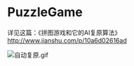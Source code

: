 # PuzzleGame
详见这篇：《拼图游戏和它的AI复原算法》http://www.jianshu.com/p/10a6d02616ad

![自动复原.gif](http://upload-images.jianshu.io/upload_images/2419179-f0f9d37edb2aa055.gif?imageMogr2/auto-orient/strip)
